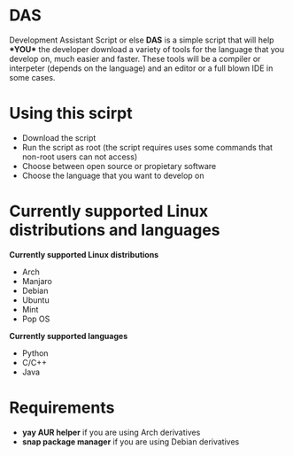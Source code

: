<h1>DAS</h1>
Development Assistant Script or else <b>DAS</b> is a simple script that will help <b>*YOU*</b> the developer download a variety of tools for the language that you develop on, much easier and faster. These tools will be a compiler or interpeter (depends on the language) and an editor or a full blown IDE in some cases.
<h1>Using this scirpt</h1> 
<ul>
<li>Download the script</li> 
<li>Run the script as root (the script requires uses some commands that non-root users can not access) 
<li>Choose between open source or propietary software</li> 
<li>Choose the language that you want to develop on</li> 
</ul>
<h1>Currently supported Linux distributions and languages</h1> 
<b>Currently supported Linux distributions</b>
<ul>
<li>Arch</li>
<li>Manjaro</li>
<li>Debian</li>
<li>Ubuntu</li>
<li>Mint</li>
<li>Pop OS</li>
</ul>
<b>Currently supported languages</b>
<ul>
<li>Python</li>
<li>C/C++</li>
<li>Java</li>
</ul>
<h1>Requirements</h1>
<ul>
<li><b>yay AUR helper</b> if you are using Arch derivatives</li>
<li><b>snap package manager</b> if you are using Debian derivatives</li>
</ul>
